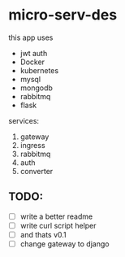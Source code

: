 # micro-serv-des

this app uses 
- jwt auth
- Docker
- kubernetes
- mysql
- mongodb
- rabbitmq
- flask

services:
1. gateway
2. ingress
3. rabbitmq
4. auth
5. converter

## TODO:
- [ ] write a better readme
- [ ] write curl script helper
- [ ] and thats v0.1
- [ ] change gateway to django 
